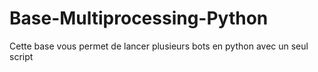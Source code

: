 # Base-Multiprocessing-Python
Cette base vous permet de lancer plusieurs bots en python avec un seul script
